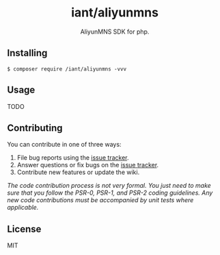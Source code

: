 <h1 align="center"> iant/aliyunmns </h1>

<p align="center"> AliyunMNS SDK for php.</p>


## Installing

```shell
$ composer require /iant/aliyunmns -vvv
```

## Usage

TODO

## Contributing

You can contribute in one of three ways:

1. File bug reports using the [issue tracker](https://github.com//iant/aliyunmns/issues).
2. Answer questions or fix bugs on the [issue tracker](https://github.com//iant/aliyunmns/issues).
3. Contribute new features or update the wiki.

_The code contribution process is not very formal. You just need to make sure that you follow the PSR-0, PSR-1, and PSR-2 coding guidelines. Any new code contributions must be accompanied by unit tests where applicable._

## License

MIT